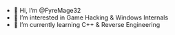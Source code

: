 - 👋 Hi, I’m @FyreMage32
- 👀 I’m interested in Game Hacking & Windows Internals
- 🌱 I’m currently learning C++ & Reverse Engineering

<!---
FyreMage32/FyreMage32 is a ✨ special ✨ repository because its `README.md` (this file) appears on your GitHub profile.
You can click the Preview link to take a look at your changes.
--->
